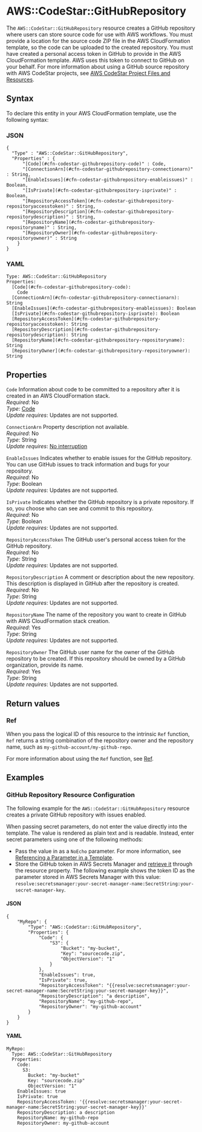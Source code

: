# AWS::CodeStar::GitHubRepository<a name="aws-resource-codestar-githubrepository"></a>

The `AWS::CodeStar::GitHubRepository` resource creates a GitHub repository where users can store source code for use with AWS workflows\. You must provide a location for the source code ZIP file in the AWS CloudFormation template, so the code can be uploaded to the created repository\. You must have created a personal access token in GitHub to provide in the AWS CloudFormation template\. AWS uses this token to connect to GitHub on your behalf\. For more information about using a GitHub source repository with AWS CodeStar projects, see [AWS CodeStar Project Files and Resources](https://docs.aws.amazon.com/codestar/latest/userguide/templates.html#templates-whatis)\.

## Syntax<a name="aws-resource-codestar-githubrepository-syntax"></a>

To declare this entity in your AWS CloudFormation template, use the following syntax:

### JSON<a name="aws-resource-codestar-githubrepository-syntax.json"></a>

```
{
  "Type" : "AWS::CodeStar::GitHubRepository",
  "Properties" : {
      "[Code](#cfn-codestar-githubrepository-code)" : Code,
      "[ConnectionArn](#cfn-codestar-githubrepository-connectionarn)" : String,
      "[EnableIssues](#cfn-codestar-githubrepository-enableissues)" : Boolean,
      "[IsPrivate](#cfn-codestar-githubrepository-isprivate)" : Boolean,
      "[RepositoryAccessToken](#cfn-codestar-githubrepository-repositoryaccesstoken)" : String,
      "[RepositoryDescription](#cfn-codestar-githubrepository-repositorydescription)" : String,
      "[RepositoryName](#cfn-codestar-githubrepository-repositoryname)" : String,
      "[RepositoryOwner](#cfn-codestar-githubrepository-repositoryowner)" : String
    }
}
```

### YAML<a name="aws-resource-codestar-githubrepository-syntax.yaml"></a>

```
Type: AWS::CodeStar::GitHubRepository
Properties:
  [Code](#cfn-codestar-githubrepository-code):
    Code
  [ConnectionArn](#cfn-codestar-githubrepository-connectionarn): String
  [EnableIssues](#cfn-codestar-githubrepository-enableissues): Boolean
  [IsPrivate](#cfn-codestar-githubrepository-isprivate): Boolean
  [RepositoryAccessToken](#cfn-codestar-githubrepository-repositoryaccesstoken): String
  [RepositoryDescription](#cfn-codestar-githubrepository-repositorydescription): String
  [RepositoryName](#cfn-codestar-githubrepository-repositoryname): String
  [RepositoryOwner](#cfn-codestar-githubrepository-repositoryowner): String
```

## Properties<a name="aws-resource-codestar-githubrepository-properties"></a>

`Code` <a name="cfn-codestar-githubrepository-code"></a>
Information about code to be committed to a repository after it is created in an AWS CloudFormation stack\.  
_Required_: No  
_Type_: [Code](aws-properties-codestar-githubrepository-code.md)  
_Update requires_: Updates are not supported\.

`ConnectionArn` <a name="cfn-codestar-githubrepository-connectionarn"></a>
Property description not available\.  
_Required_: No  
_Type_: String  
_Update requires_: [No interruption](https://docs.aws.amazon.com/AWSCloudFormation/latest/UserGuide/using-cfn-updating-stacks-update-behaviors.html#update-no-interrupt)

`EnableIssues` <a name="cfn-codestar-githubrepository-enableissues"></a>
Indicates whether to enable issues for the GitHub repository\. You can use GitHub issues to track information and bugs for your repository\.  
_Required_: No  
_Type_: Boolean  
_Update requires_: Updates are not supported\.

`IsPrivate` <a name="cfn-codestar-githubrepository-isprivate"></a>
Indicates whether the GitHub repository is a private repository\. If so, you choose who can see and commit to this repository\.  
_Required_: No  
_Type_: Boolean  
_Update requires_: Updates are not supported\.

`RepositoryAccessToken` <a name="cfn-codestar-githubrepository-repositoryaccesstoken"></a>
The GitHub user's personal access token for the GitHub repository\.  
_Required_: No  
_Type_: String  
_Update requires_: Updates are not supported\.

`RepositoryDescription` <a name="cfn-codestar-githubrepository-repositorydescription"></a>
A comment or description about the new repository\. This description is displayed in GitHub after the repository is created\.  
_Required_: No  
_Type_: String  
_Update requires_: Updates are not supported\.

`RepositoryName` <a name="cfn-codestar-githubrepository-repositoryname"></a>
The name of the repository you want to create in GitHub with AWS CloudFormation stack creation\.  
_Required_: Yes  
_Type_: String  
_Update requires_: Updates are not supported\.

`RepositoryOwner` <a name="cfn-codestar-githubrepository-repositoryowner"></a>
The GitHub user name for the owner of the GitHub repository to be created\. If this repository should be owned by a GitHub organization, provide its name\.  
_Required_: Yes  
_Type_: String  
_Update requires_: Updates are not supported\.

## Return values<a name="aws-resource-codestar-githubrepository-return-values"></a>

### Ref<a name="aws-resource-codestar-githubrepository-return-values-ref"></a>

When you pass the logical ID of this resource to the intrinsic `Ref` function, `Ref` returns a string combination of the repository owner and the repository name, such as `my-github-account/my-github-repo`\.

For more information about using the `Ref` function, see [Ref](https://docs.aws.amazon.com/AWSCloudFormation/latest/UserGuide/intrinsic-function-reference-ref.html)\.

## Examples<a name="aws-resource-codestar-githubrepository--examples"></a>

### GitHub Repository Resource Configuration<a name="aws-resource-codestar-githubrepository--examples--GitHub_Repository_Resource_Configuration"></a>

The following example for the `AWS::CodeStar::GitHubRepository` resource creates a private GitHub repository with issues enabled\.

When passing secret parameters, do not enter the value directly into the template\. The value is rendered as plain text and is readable\. Instead, enter secret parameters using one of the following methods:

- Pass the value in as a `NoEcho` parameter\. For more information, see [Referencing a Parameter in a Template](https://docs.aws.amazon.com/AWSCloudFormation/latest/UserGuide/parameters-section-structure.html#parameters-section-structure-referencing)\.
- Store the GitHub token in AWS Secrets Manager and [retrieve it](https://docs.aws.amazon.com/AWSCloudFormation/latest/UserGuide/dynamic-references.html#dynamic-references-secretsmanager) through the resource property\. The following example shows the token ID as the parameter stored in AWS Secrets Manager with this value: `resolve:secretsmanager:your-secret-manager-name:SecretString:your-secret-manager-key`\.

#### JSON<a name="aws-resource-codestar-githubrepository--examples--GitHub_Repository_Resource_Configuration--json"></a>

```
{
    "MyRepo": {
        "Type": "AWS::CodeStar::GitHubRepository",
        "Properties": {
            "Code": {
                "S3": {
                    "Bucket": "my-bucket",
                    "Key": "sourcecode.zip",
                    "ObjectVersion": "1"
                }
            },
            "EnableIssues": true,
            "IsPrivate": true,
            "RepositoryAccessToken": "{{resolve:secretsmanager:your-secret-manager-name:SecretString:your-secret-manager-key}}",
            "RepositoryDescription": "a description",
            "RepositoryName": "my-github-repo",
            "RepositoryOwner": "my-github-account"
        }
    }
}
```

#### YAML<a name="aws-resource-codestar-githubrepository--examples--GitHub_Repository_Resource_Configuration--yaml"></a>

```
MyRepo:
  Type: AWS::CodeStar::GitHubRepository
  Properties:
    Code:
      S3:
        Bucket: "my-bucket"
        Key: "sourcecode.zip"
        ObjectVersion: "1"
    EnableIssues: true
    IsPrivate: true
    RepositoryAccessToken: '{{resolve:secretsmanager:your-secret-manager-name:SecretString:your-secret-manager-key}}'
    RepositoryDescription: a description
    RepositoryName: my-github-repo
    RepositoryOwner: my-github-account
```
